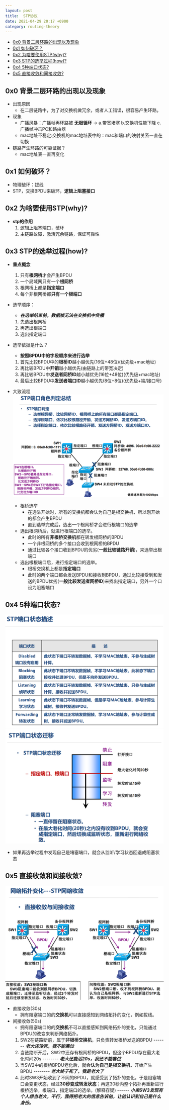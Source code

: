 ```yaml
---
layout: post
title:  STP协议
date: 2021-04-29 20:17 +0900
category: routing-theory
---
```

<!-- TOC -->

- [0x0 背景二层环路的出现以及现象](#0x0-背景二层环路的出现以及现象)
- [0x1 如何破环？](#0x1-如何破环)
- [0x2 为啥要使用STP(why)?](#0x2-为啥要使用stpwhy)
- [0x3 STP的选举过程(how)?](#0x3-stp的选举过程how)
- [0x4 5种端口状态?](#0x4-5种端口状态)
- [0x5 直接收敛和间接收敛?](#0x5-直接收敛和间接收敛)

<!-- /TOC -->
## 0x0 背景二层环路的出现以及现象

- 出现原因
  - 在二层链路中，为了对交换机做冗余，或者人工错误，很容易产生环路。
- 现象
  - 广播风暴：广播帧再环路被 **无限循环**  ->  a.带宽堵塞 b.交换机性能下降 c.广播帧冲击PC和路由器
  - mac地址不稳定:交换机的mac地址表中的：mac和端口的映射关系一直在切换
- 链路产生环路的可靠证据？
  - mac地址表一直再变化

## 0x1 如何破环？

- 物理破环：拔线
- STP，交换BPDU来破环，**逻辑上阻塞接口**

## 0x2 为啥要使用STP(why)?

- **stp的作用**
  1. 逻辑上阻塞端口，破环
  2. 主链路故障，激活冗余链路，保证可靠性

## 0x3 STP的选举过程(how)?

- **重点概念**
  1. 只有**根网桥**才会产生BPDU
  2. 一个局域网只有一个**根网桥**
  3. 根网桥上都是**指定端口**
  4. 每个非根网桥都**只有一个根端口**

- 选举顺序：
  - ***在选举结束前，数据帧无法在交换机中传播***
  1. 先选出根网桥
  2. 再选出根端口
  3. 选出指定端口

- 选举依据是什么？
  - **按照BPDU中的字段顺序来进行选举**
  1. 首先比较BPDU中的**根桥ID**越小越优先(16位+48位)(优先级+mac地址)
  2. 再比较BPDU中**开销**越小越优先(由链路上的带宽决定)
  3. 再比较BPDU中**发送者网桥ID**越小越优先(16位+48位)(优先级+mac地址)
  4. 最后比较BPDU中**发送者端口ID**越小越优先(8位+8位)(优先级+端/接口号)

- 大致流程
  ![](/images/20210429-1.png)
  - 根桥选举
    - 在选举开始时，所有的交换机都会认为自己是根交换机，所以刚开始的都会产生BPDU
    - 直到选举完成后，选出一个根网桥才会进行根端口的选举
  - 选出根网桥后，就进行根端口的选举。
    - 此时的所有**非根桥交换机**都在转发根网桥的BPDU
    - 一个非根网桥的多个接口会收到根网桥的BPDU
    - 通过比较各个接口收到BPDU的优劣(**一般比较链路开销**)，来选举出根端口
  - 选出根根端口后，进行指定端口的选举。
    - 根桥交换机上都是**指定端口**
    - 此时的两个端口都会发送BPDU和接收到BPDU，通过比较接受到和发送的BPDU优劣(**一般比较发送者网桥ID**)来找出指定端口，另外一个口设为阻塞端口

## 0x4 5种端口状态?
 ![](/images/20210429-2.png)
 ![](/images/20210429-3.png)
 - 如果再选举过程中发现自己是堵塞端口，就会从监听/学习状态回退成阻塞状态

## 0x5 直接收敛和间接收敛?
 ![](/images/20210429-4.png)
 - 直接收敛(30s)
     - 拥有阻塞端口的的**交换机**可以直接感知到网络拓扑的变化，例如拔线。
  - 间接收敛(50s)
     - 拥有阻塞端口的的**交换机**不可以直接感知到网络拓扑的变化，只能通过BPDU的改变来判断网络拓扑。
     1. SW2在链路断前，属于**非根桥交换机**，只负责转发根桥发送的BPDU ------- ***老大还没死，我不能篡位***
     2. 当链路断开后，SW2中还存有根网桥的BPDU，但这个BPDU存在最大老化时间20s -------- ***老大还能活20s，我还不能篡位***
     3. 当SW2中的根桥BPDU老化后，就会**认为自己是根交换机**，开始产生BPDU -------- ***老大终于死了，我是老大了***
     4. 此时SW3开始收到了不同的BPDU，就感受到了拓扑的变化，于是阻塞端口会变更状态，经过**30秒变成转发状态**；再这30秒内整个拓扑再重新进行根桥选举，根端口，指定端口的选举。(解释存疑) ------ ***小弟SW3发现有个人想当老大，不行，我得把老大的信息告诉他，让他认识到自己是什么身份。***